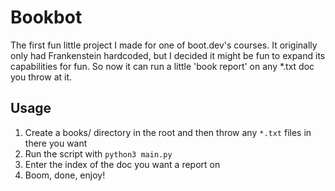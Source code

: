 # Bookbot
The first fun little project I made for one of boot.dev's courses. It originally only had Frankenstein hardcoded, but I decided it might be fun to expand its capabilities for fun. So now it can run a little 'book report' on any *.txt doc you throw at it.

## Usage
1. Create a books/ directory in the root and then throw any `*.txt` files in there you want
1. Run the script with `python3 main.py`
1. Enter the index of the doc you want a report on
1. Boom, done, enjoy!
